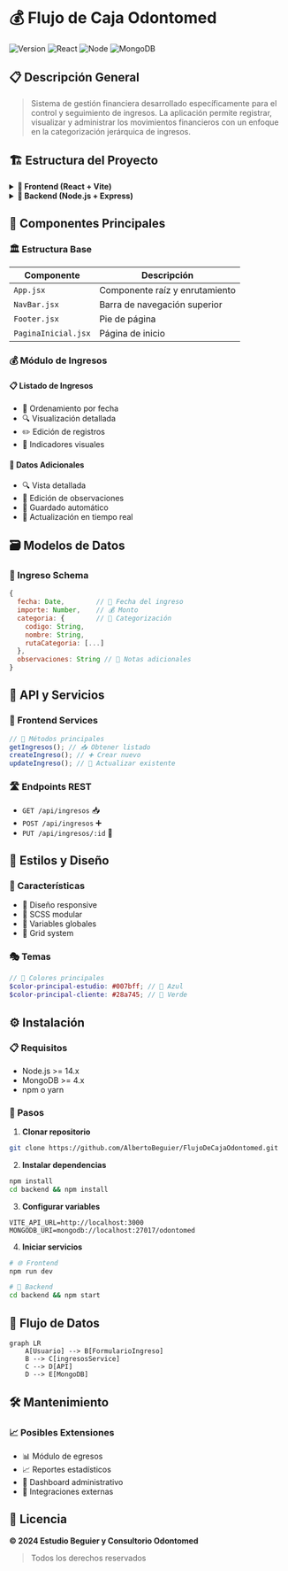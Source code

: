 # 💰 Flujo de Caja Odontomed

![Version](https://img.shields.io/badge/version-1.0.0-blue.svg)
![React](https://img.shields.io/badge/React-18.x-61dafb.svg)
![Node](https://img.shields.io/badge/Node-14.x-green.svg)
![MongoDB](https://img.shields.io/badge/MongoDB-4.x-success.svg)

## 📋 Descripción General

> Sistema de gestión financiera desarrollado específicamente para el control y seguimiento de ingresos. La aplicación permite registrar, visualizar y administrar los movimientos financieros con un enfoque en la categorización jerárquica de ingresos.

## 🏗️ Estructura del Proyecto

<details>
<summary><b>📁 Frontend (React + Vite)</b></summary>

```
src/
├── 🖼️ assets/              # Recursos estáticos
├── 🧩 components/          # Componentes React
│   ├── 💰 ingresos/
│   │   ├── registro/
│   │   └── Ingresos.scss
│   ├── NavBar.jsx
│   ├── Footer.jsx
│   └── PaginaInicial.jsx
├── 🔌 services/           # Servicios API
├── 🎨 styles/             # Estilos globales
└── 📱 App.jsx             # Componente principal
```

</details>

<details>
<summary><b>📁 Backend (Node.js + Express)</b></summary>

```
backend/
├── 📊 models/            # Modelos MongoDB
├── 🛣️ routes/           # Rutas API
└── 🚀 server.js         # Servidor Express
```

</details>

## 🧩 Componentes Principales

### 🏛️ Estructura Base

| Componente          | Descripción                    |
| ------------------- | ------------------------------ |
| `App.jsx`           | Componente raíz y enrutamiento |
| `NavBar.jsx`        | Barra de navegación superior   |
| `Footer.jsx`        | Pie de página                  |
| `PaginaInicial.jsx` | Página de inicio               |

### 💰 Módulo de Ingresos

#### 📋 Listado de Ingresos

- 📅 Ordenamiento por fecha
- 🔍 Visualización detallada
- ✏️ Edición de registros
- 🔔 Indicadores visuales

#### 📝 Datos Adicionales

- 🔍 Vista detallada
- 📝 Edición de observaciones
- 💾 Guardado automático
- 🔄 Actualización en tiempo real

## 🗃️ Modelos de Datos

### 💾 Ingreso Schema

```javascript
{
  fecha: Date,        // 📅 Fecha del ingreso
  importe: Number,    // 💰 Monto
  categoria: {        // 📑 Categorización
    codigo: String,
    nombre: String,
    rutaCategoria: [...]
  },
  observaciones: String // 📝 Notas adicionales
}
```

## 🔌 API y Servicios

### 🔄 Frontend Services

```javascript
// 📡 Métodos principales
getIngresos(); // 📥 Obtener listado
createIngreso(); // ➕ Crear nuevo
updateIngreso(); // 📝 Actualizar existente
```

### 🛣️ Endpoints REST

- `GET /api/ingresos` 📥
- `POST /api/ingresos` ➕
- `PUT /api/ingresos/:id` 📝

## 🎨 Estilos y Diseño

### 🎯 Características

- 📱 Diseño responsive
- 🎨 SCSS modular
- 🌈 Variables globales
- 📐 Grid system

### 🎭 Temas

```scss
// 🎨 Colores principales
$color-principal-estudio: #007bff; // 🔷 Azul
$color-principal-cliente: #28a745; // 💚 Verde
```

## ⚙️ Instalación

### 📋 Requisitos

- Node.js >= 14.x
- MongoDB >= 4.x
- npm o yarn

### 🚀 Pasos

1. **Clonar repositorio**

```bash
git clone https://github.com/AlbertoBeguier/FlujoDeCajaOdontomed.git
```

2. **Instalar dependencias**

```bash
npm install
cd backend && npm install
```

3. **Configurar variables**

```env
VITE_API_URL=http://localhost:3000
MONGODB_URI=mongodb://localhost:27017/odontomed
```

4. **Iniciar servicios**

```bash
# 🌐 Frontend
npm run dev

# 🚀 Backend
cd backend && npm start
```

## 🔄 Flujo de Datos

```mermaid
graph LR
    A[Usuario] --> B[FormularioIngreso]
    B --> C[ingresosService]
    C --> D[API]
    D --> E[MongoDB]
```

## 🛠️ Mantenimiento

### 📈 Posibles Extensiones

- 📊 Módulo de egresos
- 📈 Reportes estadísticos
- 📱 Dashboard administrativo
- 🔗 Integraciones externas

## 📄 Licencia

**© 2024 Estudio Beguier y Consultorio Odontomed**

> Todos los derechos reservados
